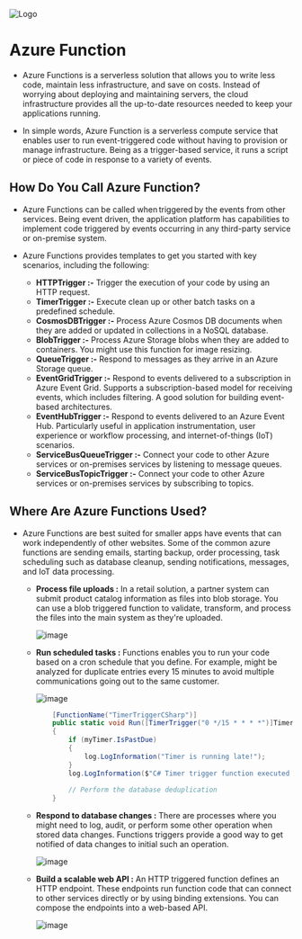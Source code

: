 ![Logo](https://encrypted-tbn0.gstatic.com/images?q=tbn:ANd9GcTbEexd6uALtO6V3yZmdcAMP_QTTQQXleXcwg&usqp=CAU)

# Azure Function

- Azure Functions is a serverless solution that allows you to write less code, maintain less infrastructure, and save on costs. Instead of worrying about deploying and maintaining servers, the cloud infrastructure provides all the up-to-date resources needed to keep your applications running.

-  In simple words, Azure Function is a serverless compute service that enables user to run event-triggered code without having to provision or manage infrastructure. Being as a trigger-based service, it runs a script or piece of code in response to a variety of events.

## How Do You Call Azure Function?
    
- Azure Functions can be called when triggered by the events from other services. Being event driven, the application platform has capabilities to implement code triggered by events occurring in any third-party service or on-premise system.

- Azure Functions provides templates to get you started with key scenarios, including the following:

    - **HTTPTrigger :-** Trigger the execution of your code by using an HTTP request.
    - **TimerTrigger :-** Execute clean up or other batch tasks on a predefined schedule.
    - **CosmosDBTrigger :-** Process Azure Cosmos DB documents when they are added or updated in collections in a NoSQL database.
    - **BlobTrigger :-** Process Azure Storage blobs when they are added to containers. You might use this function for image resizing.
    - **QueueTrigger :-** Respond to messages as they arrive in an Azure Storage queue.
    - **EventGridTrigger :-** Respond to events delivered to a subscription in Azure Event Grid. Supports a subscription-based model for receiving events, which includes filtering. A good solution for building event-based architectures.
    - **EventHubTrigger :-** Respond to events delivered to an Azure Event Hub. Particularly useful in application instrumentation, user experience or workflow processing, and internet-of-things (IoT) scenarios.
    - **ServiceBusQueueTrigger :-** Connect your code to other Azure services or on-premises services by listening to message queues.
    - **ServiceBusTopicTrigger :-** Connect your code to other Azure services or on-premises services by subscribing to topics.

## Where Are Azure Functions Used?

- Azure Functions are best suited for smaller apps have events that can work independently of other websites. Some of the common azure functions are sending emails, starting backup, order processing, task scheduling such as database cleanup, sending notifications, messages, and IoT data processing.

    - **Process file uploads :** In a retail solution, a partner system can submit product catalog information as files into blob storage. You can use a blob triggered function to validate, transform, and process the files into the main system as they're uploaded.

        ![image](https://github.com/jil1710/readmedemo/assets/125335932/668c7e7e-241a-4329-8917-780325de84f2)


    - **Run scheduled tasks :** Functions enables you to run your code based on a cron schedule that you define. For example, might be analyzed for duplicate entries every 15 minutes to avoid multiple communications going out to the same customer.
 
        ![image](https://github.com/jil1710/readmedemo/assets/125335932/3e1ce470-5573-4877-9c9f-fc47cecc6a68)

      ```csharp
          [FunctionName("TimerTriggerCSharp")]
          public static void Run([TimerTrigger("0 */15 * * * *")]TimerInfo myTimer, ILogger log)
          {
              if (myTimer.IsPastDue)
              {
                  log.LogInformation("Timer is running late!");
              }
              log.LogInformation($"C# Timer trigger function executed at: {DateTime.Now}");
          
              // Perform the database deduplication
          }
      ```

    - **Respond to database changes :** There are processes where you might need to log, audit, or perform some other operation when stored data changes. Functions triggers provide a good way to get notified of data changes to initial such an operation.
         
        ![image](https://github.com/jil1710/readmedemo/assets/125335932/6e2a69e5-73fd-46d8-88f6-6ae5a1377a01)

     - **Build a scalable web API :** An HTTP triggered function defines an HTTP endpoint. These endpoints run function code that can connect to other services directly or by using binding extensions. You can compose the endpoints into a web-based API.
 
         ![image](https://github.com/jil1710/readmedemo/assets/125335932/8b2d7212-cd90-447c-8726-ee76e7381ee2)





